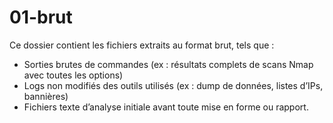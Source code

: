 # 01-brut

Ce dossier contient les fichiers extraits au format brut, tels que :

- Sorties brutes de commandes (ex : résultats complets de scans Nmap avec toutes les options)
- Logs non modifiés des outils utilisés (ex : dump de données, listes d’IPs, bannières)
- Fichiers texte d’analyse initiale avant toute mise en forme ou rapport.